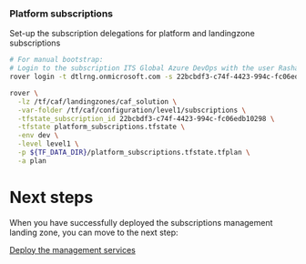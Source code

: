 
### Platform subscriptions
Set-up the subscription delegations for platform and landingzone subscriptions

```bash
# For manual bootstrap:
# Login to the subscription ITS Global Azure DevOps with the user Rashabihari@dtlrng.onmicrosoft.com
rover login -t dtlrng.onmicrosoft.com -s 22bcbdf3-c74f-4423-994c-fc06edb10298

rover \
  -lz /tf/caf/landingzones/caf_solution \
  -var-folder /tf/caf/configuration/level1/subscriptions \
  -tfstate_subscription_id 22bcbdf3-c74f-4423-994c-fc06edb10298 \
  -tfstate platform_subscriptions.tfstate \
  -env dev \
  -level level1 \
  -p ${TF_DATA_DIR}/platform_subscriptions.tfstate.tfplan \
  -a plan

```


# Next steps

When you have successfully deployed the subscriptions management landing zone, you can move to the next step:

[Deploy the management services](../../level1/management/readme.md)